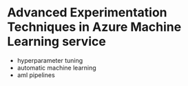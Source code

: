 # Advanced Experimentation Techniques in Azure Machine Learning service

- hyperparameter tuning
- automatic machine learning
- aml pipelines